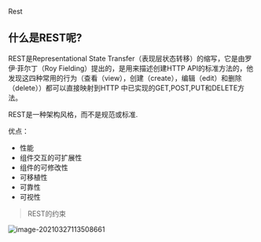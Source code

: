 

Rest 

## **什么是REST呢?**

REST是Representational State Transfer（表现层状态转移）的缩写，它是由罗伊·菲尔丁（Roy Fielding）提出的，是用来描述创建HTTP API的标准方法的，他发现这四种常用的行为（查看（view），创建（create），编辑（edit）和删除（delete））都可以直接映射到HTTP 中已实现的GET,POST,PUT和DELETE方法。

REST是一种架构风格，而不是规范或标准.



优点：

- 性能
- 组件交互的可扩展性
- 组件的可修改性
- 可移植性
- 可靠性
- 可视性

> REST的约束



![image-20210327113508661](C:\Users\94934\AppData\Roaming\Typora\typora-user-images\image-20210327113508661.png)